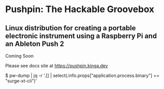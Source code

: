 # Pushpin: The Hackable Groovebox

## Linux distribution for creating a portable electronic instrument using a Raspberry Pi and an Ableton Push 2

Coming Soon

Please see docs site at https://pushpin.kinga.dev

$ pw-dump | jq -r '.[] | select(.info.props["application.process.binary"] == "surge-xt-cli")'
